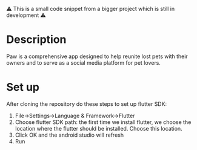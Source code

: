 
⚠️ This is a small code snippet from a bigger project which is still in development ⚠️

# Description
Paw is a comprehensive app designed to help reunite lost pets with their owners and to serve as a social media platform for pet lovers.

# Set up
After cloning the repository do these steps to set up flutter SDK:

1. File->Settings->Language & Framework->Flutter
2. Choose flutter SDK path: the first time we install flutter, we choose the location where the flutter should be installed. Choose this location.
3. Click OK and the android studio will refresh
4. Run
